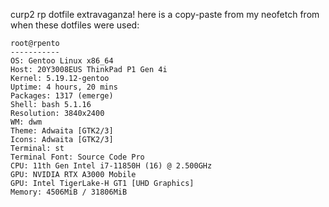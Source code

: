 curp2 rp dotfile extravaganza! 
here is a copy-paste from my neofetch from when these dotfiles were used:

```
root@rpento 
----------- 
OS: Gentoo Linux x86_64 
Host: 20Y3008EUS ThinkPad P1 Gen 4i 
Kernel: 5.19.12-gentoo 
Uptime: 4 hours, 20 mins 
Packages: 1317 (emerge) 
Shell: bash 5.1.16 
Resolution: 3840x2400 
WM: dwm 
Theme: Adwaita [GTK2/3] 
Icons: Adwaita [GTK2/3] 
Terminal: st 
Terminal Font: Source Code Pro 
CPU: 11th Gen Intel i7-11850H (16) @ 2.500GHz 
GPU: NVIDIA RTX A3000 Mobile 
GPU: Intel TigerLake-H GT1 [UHD Graphics] 
Memory: 4506MiB / 31806MiB 

```
